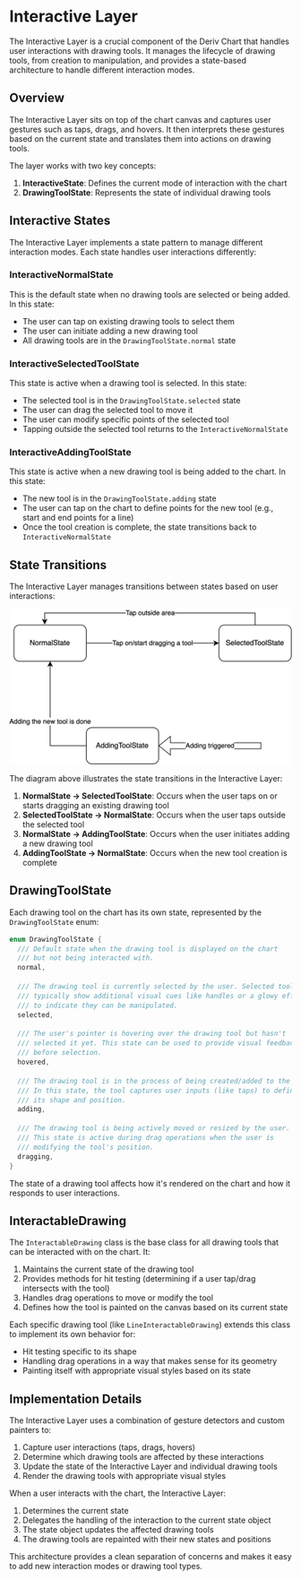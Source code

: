 # Interactive Layer

The Interactive Layer is a crucial component of the Deriv Chart that handles user interactions with drawing tools. It manages the lifecycle of drawing tools, from creation to manipulation, and provides a state-based architecture to handle different interaction modes.

## Overview

The Interactive Layer sits on top of the chart canvas and captures user gestures such as taps, drags, and hovers. It then interprets these gestures based on the current state and translates them into actions on drawing tools.

The layer works with two key concepts:
1. **InteractiveState**: Defines the current mode of interaction with the chart
2. **DrawingToolState**: Represents the state of individual drawing tools

## Interactive States

The Interactive Layer implements a state pattern to manage different interaction modes. Each state handles user interactions differently:

### InteractiveNormalState

This is the default state when no drawing tools are selected or being added. In this state:
- The user can tap on existing drawing tools to select them
- The user can initiate adding a new drawing tool
- All drawing tools are in the `DrawingToolState.normal` state

### InteractiveSelectedToolState

This state is active when a drawing tool is selected. In this state:
- The selected tool is in the `DrawingToolState.selected` state
- The user can drag the selected tool to move it
- The user can modify specific points of the selected tool
- Tapping outside the selected tool returns to the `InteractiveNormalState`

### InteractiveAddingToolState

This state is active when a new drawing tool is being added to the chart. In this state:
- The new tool is in the `DrawingToolState.adding` state
- The user can tap on the chart to define points for the new tool (e.g., start and end points for a line)
- Once the tool creation is complete, the state transitions back to `InteractiveNormalState`

## State Transitions

The Interactive Layer manages transitions between states based on user interactions:

![Interactive Layer State Transitions](images/interactive_layer.png)

The diagram above illustrates the state transitions in the Interactive Layer:

1. **NormalState → SelectedToolState**: Occurs when the user taps on or starts dragging an existing drawing tool
2. **SelectedToolState → NormalState**: Occurs when the user taps outside the selected tool
3. **NormalState → AddingToolState**: Occurs when the user initiates adding a new drawing tool
4. **AddingToolState → NormalState**: Occurs when the new tool creation is complete

## DrawingToolState

Each drawing tool on the chart has its own state, represented by the `DrawingToolState` enum:

```dart
enum DrawingToolState {
  /// Default state when the drawing tool is displayed on the chart
  /// but not being interacted with.
  normal,

  /// The drawing tool is currently selected by the user. Selected tools
  /// typically show additional visual cues like handles or a glowy effect
  /// to indicate they can be manipulated.
  selected,

  /// The user's pointer is hovering over the drawing tool but hasn't
  /// selected it yet. This state can be used to provide visual feedback
  /// before selection.
  hovered,

  /// The drawing tool is in the process of being created/added to the chart.
  /// In this state, the tool captures user inputs (like taps) to define
  /// its shape and position.
  adding,

  /// The drawing tool is being actively moved or resized by the user.
  /// This state is active during drag operations when the user is
  /// modifying the tool's position.
  dragging,
}
```

The state of a drawing tool affects how it's rendered on the chart and how it responds to user interactions.

## InteractableDrawing

The `InteractableDrawing` class is the base class for all drawing tools that can be interacted with on the chart. It:

1. Maintains the current state of the drawing tool
2. Provides methods for hit testing (determining if a user tap/drag intersects with the tool)
3. Handles drag operations to move or modify the tool
4. Defines how the tool is painted on the canvas based on its current state

Each specific drawing tool (like `LineInteractableDrawing`) extends this class to implement its own behavior for:
- Hit testing specific to its shape
- Handling drag operations in a way that makes sense for its geometry
- Painting itself with appropriate visual styles based on its state

## Implementation Details

The Interactive Layer uses a combination of gesture detectors and custom painters to:

1. Capture user interactions (taps, drags, hovers)
2. Determine which drawing tools are affected by these interactions
3. Update the state of the Interactive Layer and individual drawing tools
4. Render the drawing tools with appropriate visual styles

When a user interacts with the chart, the Interactive Layer:
1. Determines the current state
2. Delegates the handling of the interaction to the current state object
3. The state object updates the affected drawing tools
4. The drawing tools are repainted with their new states and positions

This architecture provides a clean separation of concerns and makes it easy to add new interaction modes or drawing tool types.